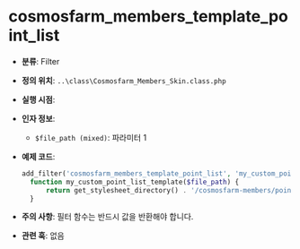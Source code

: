 # cosmosfarm_members_template_point_list

- **분류**: Filter
- **정의 위치**: `..\class\Cosmosfarm_Members_Skin.class.php`
- **실행 시점**: 
- **인자 정보**:
  - `$file_path (mixed)`: 파라미터 1
- **예제 코드**:

  ```php
  add_filter('cosmosfarm_members_template_point_list', 'my_custom_point_list_template');
    function my_custom_point_list_template($file_path) {
        return get_stylesheet_directory() . '/cosmosfarm-members/point-list.php';
    }
  ```

- **주의 사항**: 필터 함수는 반드시 값을 반환해야 합니다.
- **관련 훅**: 없음
